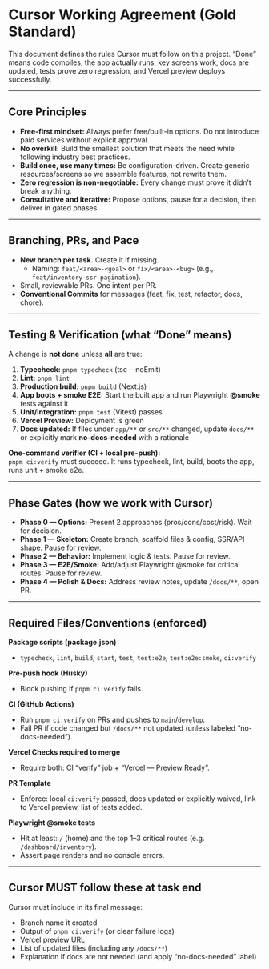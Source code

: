 # Cursor Working Agreement (Gold Standard)

This document defines the rules Cursor must follow on this project. “Done” means code compiles, the app actually runs, key screens work, docs are updated, tests prove zero regression, and Vercel preview deploys successfully.

---

## Core Principles
- **Free-first mindset:** Always prefer free/built-in options. Do not introduce paid services without explicit approval.
- **No overkill:** Build the smallest solution that meets the need while following industry best practices.
- **Build once, use many times:** Be configuration-driven. Create generic resources/screens so we assemble features, not rewrite them.
- **Zero regression is non-negotiable:** Every change must prove it didn’t break anything.
- **Consultative and iterative:** Propose options, pause for a decision, then deliver in gated phases.

---

## Branching, PRs, and Pace
- **New branch per task.** Create it if missing.
  - Naming: `feat/<area>-<goal>` or `fix/<area>-<bug>` (e.g., `feat/inventory-ssr-pagination`).
- Small, reviewable PRs. One intent per PR.
- **Conventional Commits** for messages (feat, fix, test, refactor, docs, chore).

---

## Testing & Verification (what “Done” means)
A change is **not done** unless **all** are true:

1) **Typecheck:** `pnpm typecheck` (tsc --noEmit)  
2) **Lint:** `pnpm lint`  
3) **Production build:** `pnpm build` (Next.js)  
4) **App boots + smoke E2E:** Start the built app and run Playwright **@smoke** tests against it  
5) **Unit/Integration:** `pnpm test` (Vitest) passes  
6) **Vercel Preview:** Deployment is green  
7) **Docs updated:** If files under `app/**` or `src/**` changed, update `docs/**` or explicitly mark **no-docs-needed** with a rationale

**One-command verifier (CI + local pre-push):**  
`pnpm ci:verify` must succeed. It runs typecheck, lint, build, boots the app, runs unit + smoke e2e.

---

## Phase Gates (how we work with Cursor)
- **Phase 0 — Options:** Present 2 approaches (pros/cons/cost/risk). Wait for decision.
- **Phase 1 — Skeleton:** Create branch, scaffold files & config, SSR/API shape. Pause for review.
- **Phase 2 — Behavior:** Implement logic & tests. Pause for review.
- **Phase 3 — E2E/Smoke:** Add/adjust Playwright @smoke for critical routes. Pause for review.
- **Phase 4 — Polish & Docs:** Address review notes, update `/docs/**`, open PR.

---

## Required Files/Conventions (enforced)
**Package scripts (package.json)**  
- `typecheck`, `lint`, `build`, `start`, `test`, `test:e2e`, `test:e2e:smoke`, `ci:verify`

**Pre-push hook (Husky)**  
- Block pushing if `pnpm ci:verify` fails.

**CI (GitHub Actions)**  
- Run `pnpm ci:verify` on PRs and pushes to `main`/`develop`.  
- Fail PR if code changed but `/docs/**` not updated (unless labeled “no-docs-needed”).

**Vercel Checks required to merge**  
- Require both: CI “verify” job + “Vercel — Preview Ready”.

**PR Template**  
- Enforce: local `ci:verify` passed, docs updated or explicitly waived, link to Vercel preview, list of tests added.

**Playwright @smoke tests**  
- Hit at least: `/` (home) and the top 1–3 critical routes (e.g. `/dashboard/inventory`).  
- Assert page renders and no console errors.

---

## Cursor MUST follow these at task end
Cursor must include in its final message:  
- Branch name it created  
- Output of `pnpm ci:verify` (or clear failure logs)  
- Vercel preview URL  
- List of updated files (including any `/docs/**`)  
- Explanation if docs are not needed (and apply “no-docs-needed” label)
